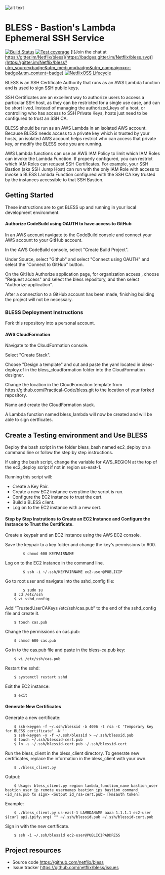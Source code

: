 ![alt text](bless_logo.png "BLESS")
# BLESS - Bastion's Lambda Ephemeral SSH Service
[![Build Status](https://travis-ci.org/Netflix/bless.svg?branch=master)](https://travis-ci.org/Netflix/bless) [![Test coverage](https://coveralls.io/repos/github/Netflix/bless/badge.svg?branch=master)](https://coveralls.io/github/Netflix/bless) [![Join the chat at https://gitter.im/Netflix/bless](https://badges.gitter.im/Netflix/bless.svg)](https://gitter.im/Netflix/bless?utm_source=badge&utm_medium=badge&utm_campaign=pr-badge&utm_content=badge) [![NetflixOSS Lifecycle](https://img.shields.io/osslifecycle/Netflix/bless.svg)]()

BLESS is an SSH Certificate Authority that runs as an AWS Lambda function and is used to sign SSH
public keys.

SSH Certificates are an excellent way to authorize users to access a particular SSH host,
as they can be restricted for a single use case, and can be short lived.  Instead of managing the
authorized_keys of a host, or controlling who has access to SSH Private Keys, hosts just
need to be configured to trust an SSH CA.

BLESS should be run as an AWS Lambda in an isolated AWS account.  Because BLESS needs access to a
private key which is trusted by your hosts, an isolated AWS account helps restrict who can access
that private key, or modify the BLESS code you are running.

AWS Lambda functions can use an AWS IAM Policy to limit which IAM Roles can invoke the Lambda
Function.  If properly configured, you can restrict which IAM Roles can request SSH Certificates.
For example, your SSH Bastion (aka SSH Jump Host) can run with the only IAM Role with access to
invoke a BLESS Lambda Function configured with the SSH CA key trusted by the instances accessible
to that SSH Bastion.

## Getting Started
These instructions are to get BLESS up and running in your local development environment.

#### Authorize CodeBuild using OAUTH to have access to GitHub
In an AWS account navigate to the CodeBuild console and connect your AWS account to your GitHub account. 

In the AWS CodeBuild console, select "Create Build Project". 

Under Source, select "Github" and select "Connect using OAUTH" and select the "Connect to GitHub" button.

On the GitHub Authorize application page, for organization access , choose "Request access" and select the bless repository, and then select "Authorize application". 

After a connection to a GitHub account has been made, finishing building the project will not be necessary.

### BLESS Deployment Instructions 
Fork this repository into a personal account.

#### AWS CloudFormation

Navigate to the CloudFormation console.

Select "Create Stack".

Choose "Design a template" and cut and paste the yaml located in bless-deploy.cf in the bless_cloudformation folder into the CloudFormation designer.

Change the location in the CloudFormation template from https://github.com/Practical-Code/bless.git to the location of your forked repository.

Name and create the CloudFormation stack.

A Lambda function named bless_lambda will now be created and will be able to sign certficates.

## Create a Testing environment and Use BLESS
Deploy the bash script in the folder bless_bash named ec2_deploy on a command line or follow the step by step instructions. 

If using the bash script, change the variable for AWS_REGION at the top of the ec2_deploy script if not in region us-east-1.

Running this script will:

- Create a Key Pair.
- Create a new EC2 instance everytime the script is run.
- Configure the EC2 instance to trust the cert.
- Build a BLESS client.
- Log on to the EC2 instance with a new cert.


#### Step by Step Instrutions to Create an EC2 Instance and Configure the Instance to Trust the Certificate.
Create a keypair and an EC2 instance using the AWS EC2 console. 

Save the keypair to a key folder and change the key's permissions to 600.

        	$ chmod 600 KEYPAIRNAME 
        
Log on to the EC2 instance in the command line.

        	$ ssh -i ~/.ssh/KEYPAIRNAME ec2-user@PUBLICIP
        
Go to root user and navigate into the sshd_config file:

       		$ sudo su
		$ cd /etc/ssh
		$ vi sshd_config
        
Add “TrustedUserCAKeys /etc/ssh/cas.pub” to the end of the sshd_config file and create it.

		$ touch cas.pub

Change the permissions on cas.pub:

		$ chmod 600 cas.pub

Go in to the cas.pub file and paste in the bless-ca.pub key:

		$ vi /etc/ssh/cas.pub

Restart the sshd:

		$ systemctl restart sshd
        
Exit the EC2 instance:
		
		$ exit 
        
#### Generate New Certificates

Generate a new certificate:

		$ ssh-keygen -f ~/.ssh/blessid -b 4096 -t rsa -C 'Temporary key for BLESS certificate' -N ''  
		$ ssh-keygen -y -f ~/.ssh/blessid > ~/.ssh/blessid.pub  
		$ touch ~/.ssh/blessid-cert.pub  
		$ ln -s ~/.ssh/blessid-cert.pub ~/.ssh/blessid-cert

Run the bless_client in the bless_client directory. To generate new certificates, replace the information in the bless_client with your own. 

		$ ./bless_client.py

Output:

		$ Usage: bless_client.py region lambda_function_name bastion_user bastion_user_ip remote_usernames bastion_ips bastion_command <id_rsa.pub to sign> <output id_rsa-cert.pub> [kmsauth token]

Example:

		$ ./bless_client.py us-east-1 LAMBDANAME aaaa 1.1.1.1 ec2-user $(curl api.ipify.org) "" ~/.ssh/blessid.pub ~/.ssh/blessid-cert.pub

  
Sign in with the new certificate. 

		$ ssh -i ~/.ssh/blessid ec2-user@PUBLICIPADDRESS


## Project resources
- Source code <https://github.com/netflix/bless>
- Issue tracker <https://github.com/netflix/bless/issues>

